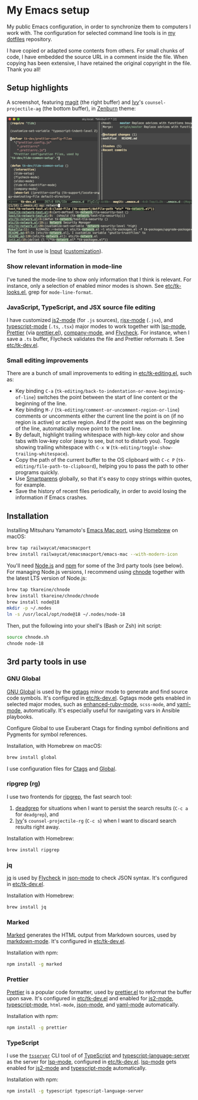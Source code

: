 # My Emacs setup

My public Emacs configuration, in order to synchronize them to computers
I work with. The configuration for selected command line tools is in [my
dotfiles] repository.

I have copied or adapted some contents from others. For small chunks of
code, I have embedded the source URL in a comment inside the file. When
copying has been extensive, I have retained the original copyright in
the file. Thank you all!

## Setup highlights

A screenshot, featuring [magit] (the right buffer) and [Ivy]'s
`counsel-projectile-ag` (the bottom buffer), in [Zenburn] theme:

<img src="https://github.com/tkareine/emacs.d/raw/master/images/setup-showcase.png" title="Setup showcase" alt="Setup showcase" width="864">

The font in use is [Input][Input font]
([customization](https://input.fontbureau.com/download/index.html?size=14&language=python&theme=solarized-dark&family=InputMono&width=300&weight=400&line-height=1.1&a=ss&g=ss&i=serifs_round&l=serifs_round&zero=0&asterisk=height&braces=straight&preset=consolas&customize=please)).

### Show relevant information in mode-line

I've tuned the mode-line to show only information that I think is
relevant. For instance, only a selection of enabled minor modes is
shown. See [etc/tk-looks.el], grep for `mode-line-format`.

### JavaScript, TypeScript, and JSX source file editing

I have customized [js2-mode] (for `.js` sources), [rjsx-mode] (`.jsx`),
and [typescript-mode] (`.ts`, `.tsx`) major modes to work together with
[lsp-mode], [Prettier] (via [prettier.el]), [company-mode], and
[Flycheck]. For instance, when I save a `.ts` buffer, Flycheck validates
the file and Prettier reformats it. See [etc/tk-dev.el].

### Small editing improvements

There are a bunch of small improvements to editing in
[etc/tk-editing.el], such as:

* Key binding `C-a`
  (`tk-editing/back-to-indentation-or-move-beginning-of-line`) switches
  the point between the start of line content or the beginning of the
  line.
* Key binding `M-/` (`tk-editing/comment-or-uncomment-region-or-line`)
  comments or uncomments either the current line the point is on (if no
  region is active) or active region. And if the point was on the
  beginning of the line, automatically move point to the next line.
* By default, highlight trailing whitespace with high-key color and show
  tabs with low-key color (easy to see, but not to disturb you). Toggle
  showing trailing whitespace with `C-x W`
  (`tk-editing/toggle-show-trailing-whitespace`).
* Copy the path of the current buffer to the OS clipboard with `C-c P`
  (`tk-editing/file-path-to-clipboard`), helping you to pass the path to
  other programs quickly.
* Use [Smartparens] globally, so that it's easy to copy strings within
  quotes, for example.
* Save the history of recent files periodically, in order to avoid
  losing the information if Emacs crashes.

## Installation

Installing Mitsuharu Yamamoto's [Emacs Mac port], using [Homebrew] on
macOS:

``` bash
brew tap railwaycat/emacsmacport
brew install railwaycat/emacsmacport/emacs-mac --with-modern-icon
```

You'll need [Node.js] and [npm] for some of the 3rd party tools (see
below). For managing Node.js versions, I recommend using [chnode]
together with the latest LTS version of Node.js:

``` bash
brew tap tkareine/chnode
brew install tkareine/chnode/chnode
brew install node@18
mkdir -p ~/.nodes
ln -s /usr/local/opt/node@18 ~/.nodes/node-18
```

Then, put the following into your shell's (Bash or Zsh) init script:

``` bash
source chnode.sh
chnode node-18
```

## 3rd party tools in use

### GNU Global

[GNU Global] is used by the [ggtags] minor mode to generate and find
source code symbols. It's configured in [etc/tk-dev.el]. Ggtags mode
gets enabled in selected major modes, such as [enhanced-ruby-mode],
`scss-mode`, and [yaml-mode], automatically. It's especially useful for
navigating vars in Ansible playbooks.

Configure Global to use Exuberant Ctags for finding symbol definitions
and Pygments for symbol references.

Installation, with Homebrew on macOS:

``` bash
brew install global
```

I use configuration files for [Ctags][conf-ctags] and
[Global][conf-globalrc].

### ripgrep (rg)

I use two frontends for [ripgrep], the fast search tool:

1. [deadgrep] for situations when I want to persist the search results
   (`C-c a` for `deadgrep`), and
2. [Ivy]'s `counsel-projectile-rg` (`C-c s`) when I want to discard
   search results right away.

Installation with Homebrew:

``` bash
brew install ripgrep
```

### jq

[jq] is used by [Flycheck] in [json-mode] to check JSON syntax. It's
configured in [etc/tk-dev.el].

Installation with Homebrew:

``` bash
brew install jq
```

### Marked

[Marked] generates the HTML output from Markdown sources, used by
[markdown-mode]. It's configured in [etc/tk-dev.el].

Installation with npm:

``` bash
npm install -g marked
```

### Prettier

[Prettier] is a popular code formatter, used by [prettier.el] to
reformat the buffer upon save. It's configured in [etc/tk-dev.el] and
enabled for [js2-mode], [typescript-mode], `html-mode`, [json-mode], and
[yaml-mode] automatically.

Installation with npm:

``` bash
npm install -g prettier
```

### TypeScript

I use the [`tsserver`][tsserver] CLI tool of of [TypeScript] and
[typescript-language-server] as the server for [lsp-mode], configured in
[etc/tk-dev.el]. [lsp-mode] gets enabled for [js2-mode] and
[typescript-mode] automatically.

Installation with npm:

``` bash
npm install -g typescript typescript-language-server
```

[Emacs Mac port]: https://bitbucket.org/mituharu/emacs-mac/src/master/
[Flycheck]: https://www.flycheck.org/
[GNU Global]: https://www.gnu.org/software/global/
[Homebrew]: https://brew.sh/
[Input font]: http://input.fontbureau.com/
[Ivy]: https://github.com/abo-abo/swiper
[Marked]: https://github.com/markedjs/marked
[Node.js]: https://nodejs.org/
[Prettier]: https://prettier.io/
[Smartparens]: https://github.com/Fuco1/smartparens
[TypeScript]: https://github.com/Microsoft/TypeScript
[Zenburn]: https://github.com/bbatsov/zenburn-emacs
[chnode]: https://github.com/tkareine/chnode
[company-mode]: https://company-mode.github.io/
[conf-ctags]: https://github.com/tkareine/dotfiles/blob/master/.ctags
[conf-globalrc]: https://github.com/tkareine/dotfiles/blob/master/.globalrc
[deadgrep]: https://github.com/Wilfred/deadgrep
[enhanced-ruby-mode]: https://github.com/zenspider/enhanced-ruby-mode
[etc/tk-dev.el]: etc/tk-dev.el
[etc/tk-editing.el]: etc/tk-editing.el
[etc/tk-looks.el]: etc/tk-looks.el
[etc/tk-packages.el]: etc/tk-packages.el
[ggtags]: https://github.com/leoliu/ggtags
[jq]: https://stedolan.github.io/jq/
[js2-mode]: https://github.com/mooz/js2-mode
[json-mode]: https://github.com/joshwnj/json-mode
[lsp-mode]: https://emacs-lsp.github.io/lsp-mode/
[magit]: https://magit.vc/
[markdown-mode]: https://jblevins.org/projects/markdown-mode/
[my dotfiles]: https://github.com/tkareine/dotfiles/
[node-build]: https://github.com/nodenv/node-build
[npm]: https://www.npmjs.com/
[prettier.el]: https://github.com/jscheid/prettier.el
[ripgrep]: https://github.com/BurntSushi/ripgrep
[rjsx-mode]: https://github.com/felipeochoa/rjsx-mode
[tsserver]: https://github.com/Microsoft/TypeScript/wiki/Standalone-Server-%28tsserver%29
[typescript-language-server]: https://github.com/theia-ide/typescript-language-server
[typescript-mode]: https://github.com/emacs-typescript/typescript.el
[yaml-mode]: https://github.com/yoshiki/yaml-mode
